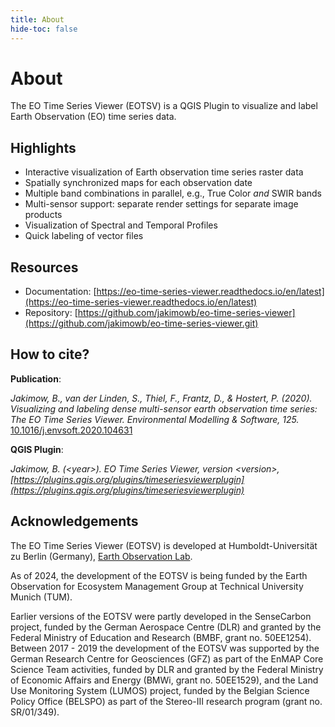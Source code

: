 ```yaml
---
title: About
hide-toc: false
---
```


# About

The EO Time Series Viewer (EOTSV) is a QGIS Plugin to visualize and label Earth Observation (EO) time series data.

## Highlights

* Interactive visualization of Earth observation time series raster data
* Spatially synchronized maps for each observation date
* Multiple band combinations in parallel, e.g., True Color _and_ SWIR bands
* Multi-sensor support: separate render settings for separate image products
* Visualization of Spectral and Temporal Profiles
* Quick labeling of vector files

## Resources

* Documentation:
  [https://eo-time-series-viewer.readthedocs.io/en/latest](https://eo-time-series-viewer.readthedocs.io/en/latest)
* Repository:
  [https://github.com/jakimowb/eo-time-series-viewer](https://github.com/jakimowb/eo-time-series-viewer.git)

## How to cite?

**Publication**:

_Jakimow, B., van der Linden, S., Thiel, F., Frantz, D., & Hostert, P. (2020).
Visualizing and labeling dense multi-sensor earth observation time series: The EO Time Series Viewer.
Environmental Modelling & Software,
125._ [10.1016/j.envsoft.2020.104631](https://doi.org/10.1016/j.envsoft.2020.104631)

**QGIS Plugin**:

_Jakimow, B. (\<year\>). EO Time Series Viewer, version
\<version\>, [https://plugins.qgis.org/plugins/timeseriesviewerplugin](https://plugins.qgis.org/plugins/timeseriesviewerplugin)_

## Acknowledgements

The EO Time Series Viewer (EOTSV) is developed at Humboldt-Universität zu Berlin (Germany),
[Earth Observation Lab](https://hu-berlin.de/eo-lab).

As of 2024, the development of the EOTSV is being funded by the Earth Observation for Ecosystem Management
Group at Technical University Munich (TUM).

Earlier versions of the EOTSV were partly developed in the SenseCarbon project,
funded by the German Aerospace Centre (DLR) and granted by the Federal Ministry of Education and Research
(BMBF, grant no. 50EE1254). Between 2017 - 2019 the development of the EOTSV was supported by the
German Research Centre for Geosciences (GFZ) as part of the EnMAP Core Science Team activities,
funded by DLR and granted by the Federal Ministry of Economic Affairs and Energy (BMWi, grant no. 50EE1529),
and the Land Use Monitoring System (LUMOS) project, funded by the Belgian Science Policy
Office (BELSPO) as part of the Stereo-III research program (grant no. SR/01/349).
